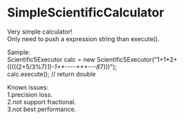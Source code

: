 # SimpleScientificCalculator

Very simple calculator!  
Only need to push a expression string than execute().  

Sample:  
Scientific5Executor calc = new Scientific5Executor("1+1*2+(((((2+5/3%7)*1)-1++----+++---8*7)))");  
calc.execute(); // return double  

Known issues:  
1.precision loss.  
2.not support fractional.  
3.not best performance.  
